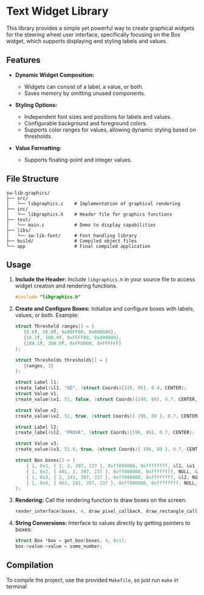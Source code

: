 # Text Widget Library

This library provides a simple yet powerful way to create graphical widgets for the steering wheel user interface, specifically focusing on the Box widget, which supports displaying and styling labels and values.

## Features

- **Dynamic Widget Composition:**

  - Widgets can consist of a label, a value, or both.
  - Saves memory by omitting unused components.

- **Styling Options:**

  - Independent font sizes and positions for labels and values.
  - Configurable background and foreground colors.
  - Supports color ranges for values, allowing dynamic styling based on thresholds.

- **Value Formatting:**

  - Supports floating-point and integer values.

## File Structure

```
sw-lib-graphics/
├── src/
│   └── libgraphics.c    # Implementation of graphical rendering
├── inc/
│   └── libgraphics.h    # Header file for graphics functions
├── test/
│   └── main.c           # Demo to display capabilities
├── libs/
│   └── sw-lib-font/     # Font handling library
├── build/               # Compiled object files
└── app                  # Final compiled application
```

## Usage

1. **Include the Header:**
   Include `libgraphics.h` in your source file to access widget creation and rendering functions.

   ```c
   #include "libgraphics.h"
   ```

2. **Create and Configure Boxes:**
   Initialize and configure boxes with labels, values, or both. Example:

   ```c
   struct Threshold ranges[] = {
      {0.0f, 50.0f, 0x00FF00, 0x000000},
      {50.1f, 100.0f, 0xFFFF00, 0x000000},
      {100.1f, 200.0f, 0xFF0000, 0xFFFFFF}
   };

   struct Thresholds thresholds[] = {
      {ranges, 3}
   };

   struct Label l1;
   create_label(&l1, "XD", (struct Coords){310, 95}, 0.4, CENTER);
   struct Value v1;
   create_value(&v1, 51, false, (struct Coords){140, 80}, 0.7, CENTER, (union Colors){ .thresholds = thresholds}, THRESHOLDS);

   struct Value v2;
   create_value(&v2, 51, true, (struct Coords){ 196, 80 }, 0.7, CENTER, (union Colors){ .slider = (struct Slider){0xff00ff00, ANCHOR_BOTTOM, 0, 200, 3}}, SLIDER);

   struct Label l2;
   create_label(&l2, "PROVA", (struct Coords){196, 80}, 0.7, CENTER);

   struct Value v3;
   create_value(&v3, 51.0, true, (struct Coords){ 196, 80 }, 0.7, CENTER, (union Colors){ .interpolation = (struct LinearInterpolation){0xff000000, 0xff00ff00, 0.0, 200.0}}, INTERPOLATION);

   struct Box boxes[] = {
       { 1, 0x1, { 2, 2, 397, 237 }, 0xff000000, 0xffffffff, &l1, &v1 },
       { 1, 0x2, { 401, 2, 397, 237 }, 0xff000000, 0xffffffff, NULL, &v2 },
       { 1, 0x3, { 2, 241, 397, 237 }, 0xff000000, 0xffffffff, &l2, NULL },
       { 1, 0x4, { 401, 241, 397, 237 }, 0xff000000, 0xffffffff, NULL, &v3 }
   };
   ```

3. **Rendering:**
   Call the rendering function to draw boxes on the screen:

   ```c
   render_interface(boxes, 4, draw_pixel_callback, draw_rectangle_callback, clear_screen_callback);
   ```

4. **String Conversions:**
   Interface to values directly by getting pointers to boxes:

   ```c
   struct Box *box = get_box(boxes, 4, 0x1);
   box->value->value = some_number;
   ```

## Compilation

To compile the project, use the provided `Makefile`, so just run `make` in terminal
